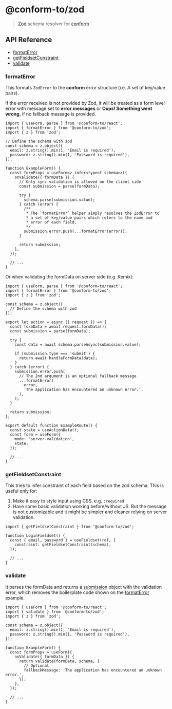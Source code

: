# @conform-to/zod

> [Zod](https://github.com/colinhacks/zod) schema resolver for [conform](https://github.com/edmundhung/conform)

<!-- aside -->

## API Reference

- [formatError](#formatError)
- [getFieldsetConstraint](#getfieldsetconstraint)
- [validate](#validate)

<!-- /aside -->

### formatError

This formats `ZodError` to the **conform** error structure (i.e. A set of key/value pairs).

If the error received is not provided by Zod, it will be treated as a form level error with message set to **error.messages** or **Oops! Something went wrong.** if no fallback message is provided.

```tsx
import { useForm, parse } from '@conform-to/react';
import { formatError } from '@conform-to/zod';
import { z } from 'zod';

// Define the schema with zod
const schema = z.object({
  email: z.string().min(1, 'Email is required'),
  password: z.string().min(1, 'Password is required'),
});

function ExampleForm() {
  const formProps = useForm<z.infer<typeof schema>>({
    onValidate({ formData }) {
      // Only sync validation is allowed on the client side
      const submission = parse(formData);

      try {
        schema.parse(submission.value);
      } catch (error) {
        /**
         * The `formatError` helper simply resolves the ZodError to
         * a set of key/value pairs which refers to the name and
         * error of each field.
         */
        submission.error.push(...formatError(error));
      }

      return submission;
    },
  });

  // ...
}
```

Or when validating the formData on server side (e.g. Remix):

```tsx
import { useForm, parse } from '@conform-to/react';
import { formatError } from '@conform-to/zod';
import { z } from 'zod';

const schema = z.object({
  // Define the schema with zod
});

export let action = async ({ request }) => {
  const formData = await request.formData();
  const submission = parse(formData);

  try {
    const data = await schema.parseAsync(submission.value);

    if (submission.type === 'submit') {
      return await handleFormData(data);
    }
  } catch (error) {
    submission.error.push(
      // The 2nd argument is an optional fallback message
      ...formatError(
        error,
        'The application has encountered an unknown error.',
      ),
    );
  }

  return submission;
};

export default function ExampleRoute() {
  const state = useActionData();
  const form = useForm({
    mode: 'server-validation',
    state,
  });

  // ...
}
```

### getFieldsetConstraint

This tries to infer constraint of each field based on the zod schema. This is useful only for:

1. Make it easy to style input using CSS, e.g. `:required`
2. Have some basic validation working before/without JS. But the message is not customizable and it might be simpler and cleaner relying on server validation.

```tsx
import { getFieldsetConstraint } from '@conform-to/zod';

function LoginFieldset() {
  const { email, password } = useFieldset(ref, {
    constraint: getFieldsetConstraint(schema),
  });

  // ...
}
```

### validate

It parses the formData and returns a [submission](/docs/submission.md) object with the validation error, which removes the boilerplate code shown on the [formatError](#formaterror) example.

```tsx
import { useForm } from '@conform-to/react';
import { validate } from '@conform-to/zod';
import { z } from 'zod';

const schema = z.object({
  email: z.string().min(1, 'Email is required'),
  password: z.string().min(1, 'Password is required'),
});

function ExampleForm() {
  const formProps = useForm({
    onValidate({ formData }) {
      return validate(formData, schema, {
        // Optional
        fallbackMessage: 'The application has encountered an unknown error.',
      });
    },
  });

  // ...
}
```
